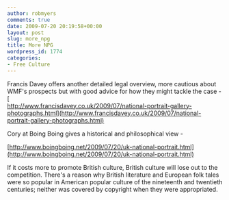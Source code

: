 ```yaml
---
author: robmyers
comments: true
date: 2009-07-20 20:19:58+00:00
layout: post
slug: more_npg
title: More NPG
wordpress_id: 1774
categories:
- Free Culture
---
```


Francis Davey offers another detailed legal overview, more cautious about WMF's prospects but with good advice for how they might tackle the case -  
[  
http://www.francisdavey.co.uk/2009/07/national-portrait-gallery-photographs.html](http://www.francisdavey.co.uk/2009/07/national-portrait-gallery-photographs.html)  
  
Cory at Boing Boing gives a historical and philosophical view -  
  
[http://www.boingboing.net/2009/07/20/uk-national-portrait.html](http://www.boingboing.net/2009/07/20/uk-national-portrait.html)  
  
If it costs more to promote British culture, British culture will lose out to the competition. There's a reason why British literature and European folk tales were so popular in American popular culture of the nineteenth and twentieth centuries; neither was covered by copyright when they were appropriated.  
  


